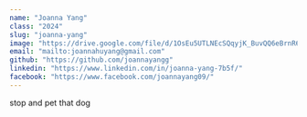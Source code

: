```yaml
---
name: "Joanna Yang"
class: "2024"
slug: "joanna-yang"
image: "https://drive.google.com/file/d/1OsEu5UTLNEcSQqyjK_BuvQQ6eBrnR6S8/view?usp=sharing"
email: "mailto:joannahuyang@gmail.com"
github: "https://github.com/joannayangg"
linkedin: "https://www.linkedin.com/in/joanna-yang-7b5f/"
facebook: "https://www.facebook.com/joannayang09/"
---
```

stop and pet that dog